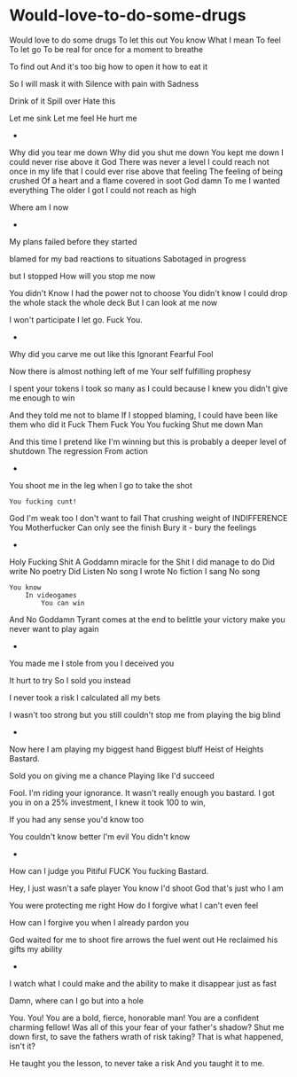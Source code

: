 # Would-love-to-do-some-drugs

Would love to do some drugs
    To let this out 
        You know 
            What I mean 
To feel 
    To let go 
        To be real 
            for once 
                for a moment 
                    to breathe

To find out 
    And it's too big 
        how to open it 
            how to eat it 

So I will mask it 
    with Silence 
        with pain 
            with Sadness 

Drink of it 
    Spill over 
        Hate this 

Let me sink 
    Let me feel 
        He hurt me 

-

Why did you tear me down 
    Why did you shut me down
You kept me down
    I could never rise above it 
        God
There was never a level I could reach 
    not once in my life 
        that I could ever 
            rise above that feeling 
The feeling 
    of being crushed 
Of a heart and a flame 
    covered in soot
God damn 
    To me 
        I wanted everything 
The older I got 
    I could not reach as high 

Where am I now 

-

My plans failed before they started 

blamed for my bad reactions to situations
Sabotaged in progress

but I stopped 
    How will you stop me now 

You didn't Know I had the power 
    not to choose
You didn't know I could drop 
    the whole stack 
        the whole deck
But I can 
    look at me now 

I won't participate
    I let go. 
        Fuck You. 

-

Why did you carve me out like this 
    Ignorant 
        Fearful 
            Fool 

Now there is almost nothing left of me 
    Your self fulfilling prophesy 

I spent your tokens 
    I took so many as I could 
    because I knew you didn't give me enough to win 

And they told me not to blame 
If I stopped blaming, I could have been like them who did it 
Fuck Them Fuck You 
    You fucking Shut me down 
Man 

And this time I pretend like I'm winning
    but this is probably a deeper level
    of shutdown 
        The regression 
            From action 

-

You shoot me in the leg when I go 
to take the shot 

    You fucking cunt! 

God I'm weak too 
    I don't want to fail
    That crushing weight 
        of INDIFFERENCE 
You Motherfucker 
    Can only see 
        the finish 
Bury it - bury the feelings 

- 

Holy Fucking Shit 
    A Goddamn miracle for the 
Shit I did manage to do 
    Did write 
        No poetry
    Did Listen
        No song 
    I wrote 
        No fiction 
    I sang
        No song 
    
    You know 
        In videogames
            You can win 
And No Goddamn Tyrant comes 
    at the end 
        to belittle your victory
    make you never want to play again 

- 

You made me 
    I stole from you 
        I deceived you 

It hurt to try
    So I sold you instead

I never took a risk 
    I calculated all my bets

I wasn't too strong 
    but you still couldn't stop me 
    from playing the big blind

-

Now here I am 
    playing my biggest hand
        Biggest bluff
    Heist of Heights
        Bastard.
    
Sold you on giving me a chance
    Playing like I'd succeed

Fool. I'm riding your ignorance. 
    It wasn't really enough you bastard. 
    I got you in on a 25% investment, 
        I knew it took 100 to win, 

If you had any sense
    you'd know too 

You couldn't know better
    I'm evil 
        You didn't know 

- 

How can I judge you 
    Pitiful FUCK 
        You fucking Bastard. 

Hey, I just wasn't a safe player
    You know I'd shoot God
        that's just who I am 

You were protecting me
    right
How do I forgive what 
    I can't even feel 

How can I forgive you 
when I already pardon you 

God waited for me to shoot fire arrows
    the fuel went out 
He reclaimed his gifts
    my ability 

- 

I watch what I could make 
and the ability to make it 
disappear just as fast

Damn, where can I go 
    but into a hole 

You. You! You are a bold, fierce, honorable man! You are a confident charming fellow! 
Was all of this your fear of your father's shadow? 
    Shut me down first, 
        to save the fathers wrath of risk taking? 
That is what happened, isn't it? 

He taught you the lesson, 
    to never take a risk 
    And you taught it to me.
        

